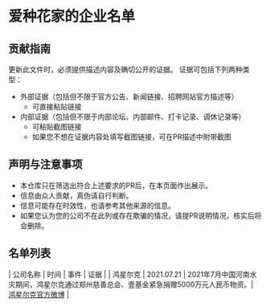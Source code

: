 # 爱种花家的企业名单

## 贡献指南
更新此文件时，必须提供描述内容及确切公开的证据。 证据可包括下列两种类型：

- 外部证据（包括但不限于官方公告、新闻链接、招聘网站官方描述等）
  - 可直接粘贴链接
- 内部证据（包括但不限于内部论坛、内部邮件、打卡记录、调休记录等）
  - 可粘贴截图链接
  - 如果您不想在证据内容处填写截图链接，可在PR描述中附带截图

## 声明与注意事项

- 本仓库只在筛选出符合上述要求的PR后，在本页面作出展示。
- 信息由众人贡献，真伪请自行判断。
- 信息可能存在时效性，也请参考其他来源的信息。
- 如果您认为您的公司不在此列或存在欺骗的情况，请提PR说明情况，核实后将会删除。

## 名单列表

| 公司名称 | 时间 | 事件 | 证据 |
| 鸿星尔克 | 2021.07.21 | 2021年7月中国河南水灾期间，鸿星尔克通过郑州慈善总会、壹基金紧急捐赠5000万元人民币物资。| [鸿星尔克官方微博](https://weibo.com/chinahongxing) | 
